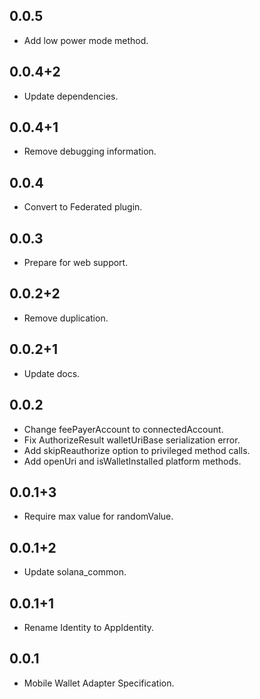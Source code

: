 ## 0.0.5

* Add low power mode method.

## 0.0.4+2

* Update dependencies.

## 0.0.4+1

* Remove debugging information.

## 0.0.4

* Convert to Federated plugin.

## 0.0.3

* Prepare for web support.

## 0.0.2+2

* Remove duplication.

## 0.0.2+1

* Update docs.

## 0.0.2

* Change feePayerAccount to connectedAccount.
* Fix AuthorizeResult walletUriBase serialization error.
* Add skipReauthorize option to privileged method calls.
* Add openUri and isWalletInstalled platform methods.

## 0.0.1+3

* Require max value for randomValue.

## 0.0.1+2

* Update solana_common.

## 0.0.1+1

* Rename Identity to AppIdentity.

## 0.0.1

* Mobile Wallet Adapter Specification.
